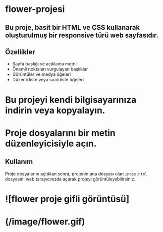 # flower-projesi



## Bu proje, basit bir HTML ve CSS kullanarak oluşturulmuş bir responsive türü web sayfasıdır. 

## Özellikler

- Sayfa başlığı ve açıklama metni
- Önemli noktaları vurgulayan başlıklar
- Görüntüler ve medya öğeleri
- Düzenli liste veya sıralı liste öğeleri



 # Bu projeyi kendi bilgisayarınıza indirin veya kopyalayın.
# Proje dosyalarını bir metin düzenleyicisiyle açın.

## Kullanım

Proje dosyalarını açtıktan sonra, projenin ana dosyası olan `index.html` dosyasını web tarayıcınızda açarak projeyi görüntüleyebilirsiniz.



# ![flower proje gifli görüntüsü]

# (/image/flower.gif)


